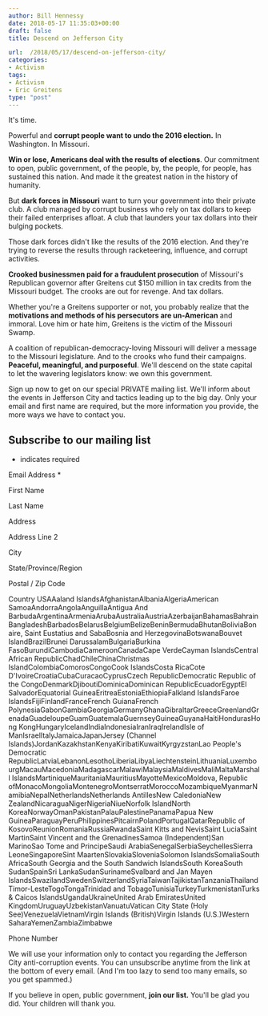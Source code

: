 ```yaml
---
author: Bill Hennessy
date: 2018-05-17 11:35:03+00:00
draft: false
title: Descend on Jefferson City

url:  /2018/05/17/descend-on-jefferson-city/
categories:
- Activism
tags:
- Activism
- Eric Greitens
type: "post"
---
```





It's time. 







Powerful and **corrupt people want to undo the 2016 election.** In Washington. In Missouri.







**Win or lose, Americans deal with the results of elections**. Our commitment to open, public government, of the people, by, the people, for people, has sustained this nation. And made it the greatest nation in the history of humanity.







But **dark forces in Missouri** want to turn your government into their private club. A club managed by corrupt business who rely on tax dollars to keep their failed enterprises afloat. A club that launders your tax dollars into their bulging pockets.







Those dark forces didn't like the results of the 2016 election. And they're trying to reverse the results through racketeering, influence, and corrupt activities. 







**Crooked businessmen paid for a fraudulent prosecution** of Missouri's Republican governor after Greitens cut $150 million in tax credits from the Missouri budget. The crooks are out for revenge. And tax dollars.







Whether you're a Greitens supporter or not, you probably realize that the **motivations and methods of his persecutors are un-American** and immoral. Love him or hate him, Greitens is the victim of the Missouri Swamp.







A coalition of republican-democracy-loving Missouri will deliver a message to the Missouri legislature. And to the crooks who fund their campaigns. **Peaceful, meaningful, and purposeful**. We'll descend on the state capital to let the wavering legislators know: we own this government.







Sign up now to get on our special PRIVATE mailing list. We'll inform about the events in Jefferson City and tactics leading up to the big day. Only your email and first name are required, but the more information you provide, the more ways we have to contact you.

















## Subscribe to our mailing list




* indicates required





Email Address  *








First Name 







Last Name 










Address 







Address Line 2







City







State/Province/Region







Postal / Zip Code







Country
USAAaland IslandsAfghanistanAlbaniaAlgeriaAmerican SamoaAndorraAngolaAnguillaAntigua And BarbudaArgentinaArmeniaArubaAustraliaAustriaAzerbaijanBahamasBahrainBangladeshBarbadosBelarusBelgiumBelizeBeninBermudaBhutanBoliviaBonaire, Saint Eustatius and SabaBosnia and HerzegovinaBotswanaBouvet IslandBrazilBrunei DarussalamBulgariaBurkina FasoBurundiCambodiaCameroonCanadaCape VerdeCayman IslandsCentral African RepublicChadChileChinaChristmas IslandColombiaComorosCongoCook IslandsCosta RicaCote D'IvoireCroatiaCubaCuracaoCyprusCzech RepublicDemocratic Republic of the CongoDenmarkDjiboutiDominicaDominican RepublicEcuadorEgyptEl SalvadorEquatorial GuineaEritreaEstoniaEthiopiaFalkland IslandsFaroe IslandsFijiFinlandFranceFrench GuianaFrench PolynesiaGabonGambiaGeorgiaGermanyGhanaGibraltarGreeceGreenlandGrenadaGuadeloupeGuamGuatemalaGuernseyGuineaGuyanaHaitiHondurasHong KongHungaryIcelandIndiaIndonesiaIranIraqIrelandIsle of ManIsraelItalyJamaicaJapanJersey  (Channel Islands)JordanKazakhstanKenyaKiribatiKuwaitKyrgyzstanLao People's Democratic RepublicLatviaLebanonLesothoLiberiaLibyaLiechtensteinLithuaniaLuxembourgMacauMacedoniaMadagascarMalawiMalaysiaMaldivesMaliMaltaMarshall IslandsMartiniqueMauritaniaMauritiusMayotteMexicoMoldova, Republic ofMonacoMongoliaMontenegroMontserratMoroccoMozambiqueMyanmarNamibiaNepalNetherlandsNetherlands AntillesNew CaledoniaNew ZealandNicaraguaNigerNigeriaNiueNorfolk IslandNorth KoreaNorwayOmanPakistanPalauPalestinePanamaPapua New GuineaParaguayPeruPhilippinesPitcairnPolandPortugalQatarRepublic of KosovoReunionRomaniaRussiaRwandaSaint Kitts and NevisSaint LuciaSaint MartinSaint Vincent and the GrenadinesSamoa (Independent)San MarinoSao Tome and PrincipeSaudi ArabiaSenegalSerbiaSeychellesSierra LeoneSingaporeSint MaartenSlovakiaSloveniaSolomon IslandsSomaliaSouth AfricaSouth Georgia and the South Sandwich IslandsSouth KoreaSouth SudanSpainSri LankaSudanSurinameSvalbard and Jan Mayen IslandsSwazilandSwedenSwitzerlandSyriaTaiwanTajikistanTanzaniaThailandTimor-LesteTogoTongaTrinidad and TobagoTunisiaTurkeyTurkmenistanTurks & Caicos IslandsUgandaUkraineUnited Arab EmiratesUnited KingdomUruguayUzbekistanVanuatuVatican City State (Holy See)VenezuelaVietnamVirgin Islands (British)Virgin Islands (U.S.)Western SaharaYemenZambiaZimbabwe









Phone Number 






































We will use your information only to contact you regarding the Jefferson City anti-corruption events. You can unsubscribe anytime from the link at the bottom of every email. (And I'm too lazy to send too many emails, so you get spammed.)







If you believe in open, public government, **join our list.** You'll be glad you did. Your children will thank you. 




